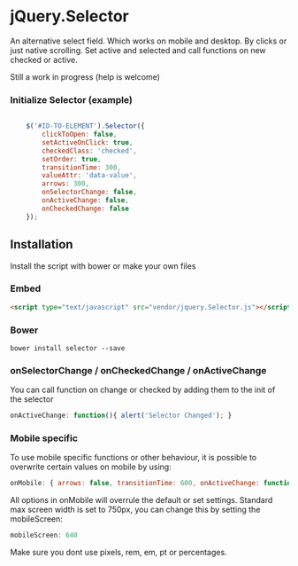 # jQuery.Selector

An alternative select field. Which works on mobile and desktop. By clicks or just native scrolling. Set active and selected and call functions on new checked or active. 
	
Still a work in progress (help is welcome)

### Initialize Selector (example)


```javascript

	$('#ID-TO-ELEMENT').Selector({
		clickToOpen: false,
		setActiveOnClick: true,
		checkedClass: 'checked',
		setOrder: true,
		transitionTime: 300,
		valueAttr: 'data-value',
		arrows: 300,
		onSelectorChange: false,
		onActiveChange: false,
		onCheckedChange: false
	});

```

Installation
------------

Install the script with bower or make your own files

### Embed

```html
<script type="text/javascript" src="vendor/jquery.Selector.js"></script>
```

### Bower

```
bower install selector --save
```



### onSelectorChange / onCheckedChange / onActiveChange

You can call function on change or checked by adding them to the init of the selector

``` js
onActiveChange: function(){ alert('Selector Changed'); }
```		

### Mobile specific

To use mobile specific functions or other behaviour, it is possible to overwrite certain values on mobile by using:

``` js
onMobile: { arrows: false, transitionTime: 600, onActiveChange: function(){} }
```		
All options in onMobile will overrule the default or set settings. Standard max screen width is set to 750px, you can change this by
setting the mobileScreen:
``` js
mobileScreen: 640
```		
Make sure you dont use pixels, rem, em, pt or percentages.  






